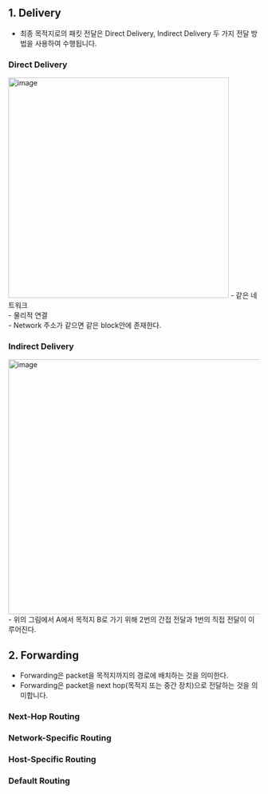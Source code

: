 ## 1. Delivery
- 최종 목적지로의 패킷 전달은 Direct Delivery, Indirect Delivery 두 가지 전달 방법을 사용하여 수행됩니다.

### Direct Delivery
<img width="442" alt="image" src="https://user-images.githubusercontent.com/110087065/209628019-5845fb7c-23b4-42e6-a944-841e94eb58a4.png">
- 같은 네트워크 <br/>
- 물리적 연결 <br/>
- Network 주소가 같으면 같은 block안에 존재한다.<br/>

### Indirect Delivery
<img width="511" alt="image" src="https://user-images.githubusercontent.com/110087065/209628214-c359404e-be9c-4de9-a3e0-7ee8d58e5250.png">
- 위의 그림에서 A에서 목적지 B로 가기 위해 2번의 간접 전달과 1번의 직접 전달이 이루어진다.


## 2. Forwarding
- Forwarding은 packet을 목적지까지의 경로에 배치하는 것을 의미한다.
- Forwarding은 packet을 next hop(목적지 또는 중간 장치)으로 전달하는 것을 의미합니다.

### Next-Hop Routing
### Network-Specific Routing
### Host-Specific Routing
### Default Routing
